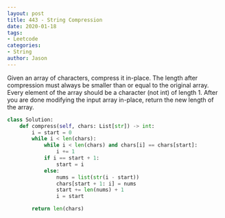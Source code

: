 ```yaml
---
layout: post
title: 443 - String Compression
date: 2020-01-18
tags:
- Leetcode
categories:
- String
author: Jason
---
```

Given an array of characters, compress it in-place. The length after compression must always be smaller than or equal to the original array. Every element of the array should be a character (not int) of length 1. After you are done modifying the input array in-place, return the new length of the array.

```python
class Solution:
    def compress(self, chars: List[str]) -> int:
        i = start = 0
        while i < len(chars):
            while i < len(chars) and chars[i] == chars[start]:
                i += 1
            if i == start + 1:
                start = i
            else:
                nums = list(str(i - start))
                chars[start + 1: i] = nums
                start += len(nums) + 1
                i = start

        return len(chars)
```
